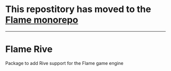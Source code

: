 # This repostitory has moved to the [Flame monorepo](https://github.com/flame-engine/flame/tree/main/packages/flame_rive)

---

# Flame Rive

Package to add Rive support for the Flame game engine

